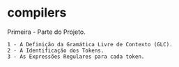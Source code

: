 # compilers

Primeira - Parte do Projeto. 

    1 - A Definição da Gramática Livre de Contexto (GLC).
    2 - A Identificação dos Tokens.
    3 - As Expressões Regulares para cada token.
